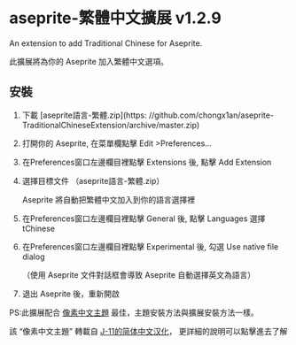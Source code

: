 ﻿
# aseprite-繁體中文擴展 v1.2.9

An extension to add Traditional Chinese for Aseprite.

此擴展將為你的 Aseprite 加入繁體中文選項。

## 安裝

1. 下載 [aseprite語言-繁體.zip](https: //github.com/chongx1an/aseprite-TraditionalChineseExtension/archive/master.zip)

2. 打開你的 Aseprite, 在菜單欄點擊 Edit >Preferences...

3. 在Preferences窗口左邊欄目裡點擊 Extensions 後, 點擊 Add Extension

4. 選擇目標文件 （aseprite語言-繁體.zip）

    Aseprite 將自動把繁體中文加入到你的語言選擇裡

5. 在Preferences窗口左邊欄目裡點擊 General 後, 點擊 Languages 選擇 tChinese

6. 在Preferences窗口左邊欄目裡點擊 Experimental 後, 勾選 Use native file dialog 
  
   （使用 Aseprite 文件對話框會導致 Aseprite 自動選擇英文為語言）
  
7. 退出 Aseprite 後，重新開啟

PS:此擴展配合 [像素中文主題](https://raw.githubusercontent.com/J-11/Aseprite-Simplified-Chinese/master/Formal/%E4%B8%BB%E9%A2%98-%E5%83%8F%E7%B4%A0%E5%AD%97%E4%BD%93aseprite-theme-pixel.zip) 最佳，主題安裝方法與擴展安裝方法一樣。

該 “像素中文主題” 轉載自 [J-11的简体中文汉化](https://github.com/J-11/Aseprite-Simplified-Chinese)， 更詳細的說明可以點擊進去了解


